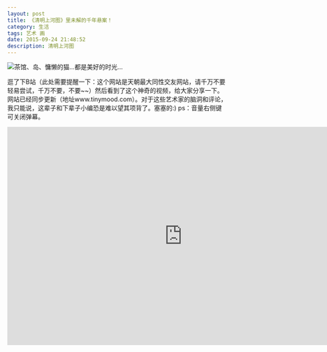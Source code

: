 ```yaml
---
layout: post
title: 《清明上河图》里未解的千年悬案！
category: 生活
tags: 艺术 画
date: 2015-09-24 21:48:52
description: 清明上河图
---
```


![茶馆、岛、慵懒的猫...都是美好的时光...](http://7xlkoc.com1.z0.glb.clouddn.com/qing.jpg "茶馆、岛、慵懒的猫...都是美好的时光...")


逛了下B站（此处需要提醒一下：这个网站是天朝最大同性交友网站，请千万不要轻易尝试，千万不要，不要~~）然后看到了这个神奇的视频，给大家分享一下。网站已经同步更新（地址www.tinymood.com）。对于这些艺术家的脑洞和评论，我只能说，这辈子和下辈子小编恐是难以望其项背了。塞塞的:)  ps：音量右侧键可关闭弹幕。

<iframe style="width: 800px; height: 500px;" src="http://static.hdslb.com/miniloader.swf?aid=2941879&amp;page=1" width="300" height="150" frameborder="no" scrolling="no"></iframe>